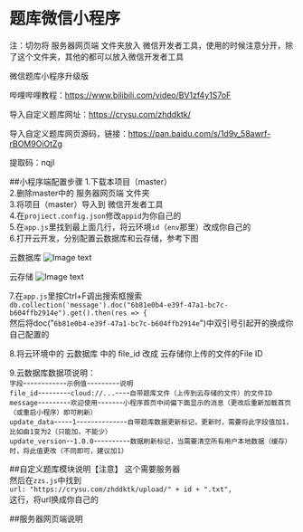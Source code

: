 # 题库微信小程序
注：切勿将 服务器网页端 文件夹放入 微信开发者工具，使用的时候注意分开，除了这个文件夹，其他的都可以放入微信开发者工具

微信题库小程序升级版

哔哩哔哩教程：https://www.bilibili.com/video/BV1zf4y1S7oF

导入自定义题库网址：https://crysu.com/zhddktk/

导入自定义题库网页源码，链接：https://pan.baidu.com/s/1d9v_58awrf-rBOM9OiOtZg 

提取码：nqjl

##小程序端配置步骤
1.下载本项目（master）  
2.删除master中的 服务器网页端 文件夹  
3.将项目（master）导入到 微信开发者工具  
4.在`projiect.config.json`修改`appid`为你自己的  
5.在`app.js`里找到最上面几行，将云环境`id`（`env`那里）改成你自己的  
6.打开云开发，分别配置云数据库和云存储，参考下图  
  
云数据库
![Image text](https://raw.githubusercontent.com/547414/tkwxxcx/master/remade/2.png)
  
云存储
![Image text](https://raw.githubusercontent.com/547414/tkwxxcx/master/remade/1.png)
  
7.在`app.js`里按Ctrl+F调出搜索框搜索  
`db.collection('message').doc("6b81e0b4-e39f-47a1-bc7c-b604ffb2914e").get().then(res => {`  
然后将doc("`6b81e0b4-e39f-47a1-bc7c-b604ffb2914e`")中双引号引起开的换成你自己配置的  
  
8.将云环境中的 云数据库 中的 file_id 改成 云存储你上传的文件的File ID  
  
9.云数据库数据项说明：  
`字段`------------`示例值`---------`说明`  
`file_id`---------`cloud://...`----`自带题库文件（上传到云存储的文件）的文件ID`  
`message`---------`欢迎使用`-------`小程序首页中间偏下面显示的消息（更改后重新加载首页（或重启小程序）即可刷新）`  
`update_data`-----`1`--------------`自带题库数据更新标记，更新时，需要将此字段值加1，比如由1变为2（只能加，不能少）`  
`update_version`--`1.0.0`----------`数据刷新标记，当需要清空所有用户本地数据（缓存）时，将此值更改（不同即可，建议加1）`  

##自定义题库模块说明【注意】
这个需要服务器  
然后在`zzs.js`中找到  
`url: "https://crysu.com/zhddktk/upload/" + id + ".txt",`  
这行，将url换成你自己的  


##服务器网页端说明
